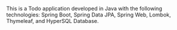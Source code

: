 This is a Todo application developed in Java with the following technologies: Spring Boot, Spring Data JPA, Spring Web, Lombok, Thymeleaf, and HyperSQL Database.
